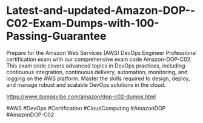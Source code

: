 # Latest-and-updated-Amazon-DOP--C02-Exam-Dumps-with-100-Passing-Guarantee

Prepare for the Amazon Web Services (AWS) DevOps Engineer Professional certification exam with our comprehensive exam code Amazon-DOP-C02. 
This exam code covers advanced topics in DevOps practices, including continuous integration, continuous delivery, automation, monitoring, and logging on the AWS platform. 
Master the skills required to design, deploy, and manage robust and scalable DevOps solutions in the cloud.

https://www.dumpsvibe.com/amazon/dop-c02-dumps.html

#AWS #DevOps #Certification #CloudComputing #AmazonDOP #AmazonDOP-C02
